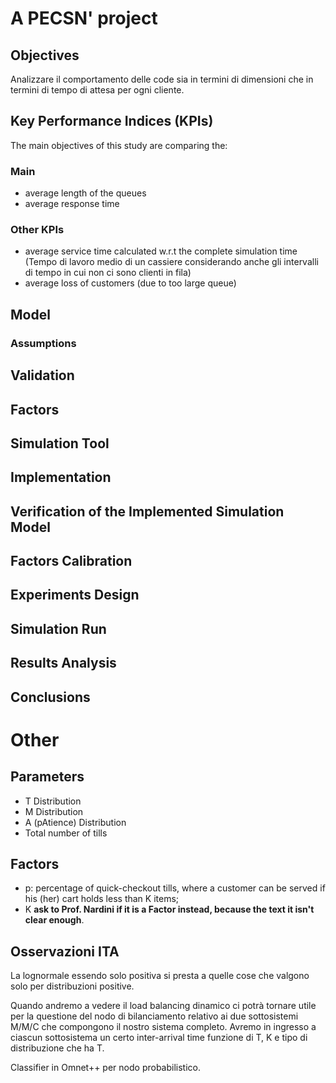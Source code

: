 # A PECSN' project



## Objectives
Analizzare il comportamento delle code sia in termini di dimensioni che in termini di tempo di attesa per ogni cliente.


## Key Performance Indices (KPIs)
The main objectives of this study are comparing the:

### Main
- average length of the queues
- average response time


### Other KPIs
- average service time calculated w.r.t the complete simulation time (Tempo di lavoro medio di un cassiere considerando anche gli intervalli di tempo in cui non ci sono clienti in fila)
- average loss of customers (due to too large queue)



## Model



### Assumptions



## Validation

## Factors

## Simulation Tool

## Implementation

## Verification of the Implemented Simulation Model

## Factors Calibration

## Experiments Design

## Simulation Run

## Results Analysis

## Conclusions


# Other

## Parameters
- T Distribution
- M Distribution
- A (pAtience) Distribution
- Total number of tills

## Factors
- p: percentage of quick-checkout tills, where a customer can be served if his (her) cart holds less than K items;
- K **ask to Prof. Nardini if it is a Factor instead, because the text it isn't clear enough**.



## Osservazioni ITA
La lognormale essendo solo positiva si presta a quelle cose che valgono solo per distribuzioni positive.

Quando andremo a vedere il load balancing dinamico ci potrà tornare utile per la questione del nodo di bilanciamento relativo ai due sottosistemi M/M/C che compongono il nostro sistema completo.
Avremo in ingresso a ciascun sottosistema un certo inter-arrival time funzione di T, K e tipo di distribuzione che ha T.

Classifier in Omnet++ per nodo probabilistico.
